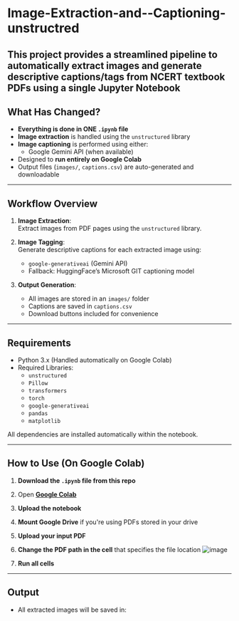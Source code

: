 # Image-Extraction-and--Captioning-unstructred

This project provides a streamlined pipeline to **automatically extract images** and **generate descriptive captions/tags** from NCERT textbook PDFs using a single Jupyter Notebook
---

## What Has Changed?

- **Everything is done in ONE `.ipynb` file**
- **Image extraction** is handled using the `unstructured` library
- **Image captioning** is performed using either:
  - Google Gemini API (when available)
- Designed to **run entirely on Google Colab**
- Output files (`images/`, `captions.csv`) are auto-generated and downloadable

---

## Workflow Overview

1. **Image Extraction**:  
   Extract images from PDF pages using the `unstructured` library.

2. **Image Tagging**:  
   Generate descriptive captions for each extracted image using:
   - `google-generativeai` (Gemini API)
   - Fallback: HuggingFace’s Microsoft GIT captioning model

3. **Output Generation**:  
   - All images are stored in an `images/` folder
   - Captions are saved in `captions.csv`
   - Download buttons included for convenience

---

## Requirements

- Python 3.x (Handled automatically on Google Colab)
- Required Libraries:
  - `unstructured`
  - `Pillow`
  - `transformers`
  - `torch`
  - `google-generativeai`
  - `pandas`
  - `matplotlib`

All dependencies are installed automatically within the notebook.

---

## How to Use (On Google Colab)

1. **Download the `.ipynb` file from this repo**
2. Open **[Google Colab](https://colab.research.google.com/)**
3. **Upload the notebook**
4. **Mount Google Drive** if you're using PDFs stored in your drive
5. **Upload your input PDF**
6. **Change the PDF path in the cell** that specifies the file location
    ![image](https://github.com/user-attachments/assets/140cf881-7b88-49b4-878f-85e6e065b018)

8. **Run all cells**

---

## Output

- All extracted images will be saved in:
